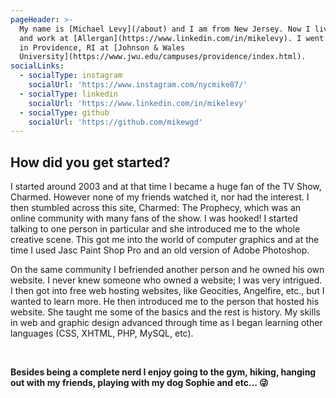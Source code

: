 ```yaml
---
pageHeader: >-
  My name is [Michael Levy](/about) and I am from New Jersey. Now I live in NYC
  and work at [Allergan](https://www.linkedin.com/in/mikelevy). I went to school
  in Providence, RI at [Johnson & Wales
  University](https://www.jwu.edu/campuses/providence/index.html).
socialLinks:
  - socialType: instagram
    socialUrl: 'https://www.instagram.com/nycmike87/'
  - socialType: linkedin
    socialUrl: 'https://www.linkedin.com/in/mikelevy'
  - socialType: github
    socialUrl: 'https://github.com/mikewgd'
---
```

## How did you get started?

I started around 2003 and at that time I became a huge fan of the TV Show, Charmed. However none of my friends watched it, nor had the interest. I then stumbled across this site, Charmed: The Prophecy, which was an online community with many fans of the show. I was hooked! I started talking to one person in particular and she introduced me to the whole creative scene. This got me into the world of computer graphics and at the time I used Jasc Paint Shop Pro and an old version of Adobe Photoshop.

On the same community I befriended another person and he owned his own website. I never knew someone who owned a website; I was very intrigued. I then got into free web hosting websites, like Geocities, Angelfire, etc., but I wanted to learn more. He then introduced me to the person that hosted his website. She taught me some of the basics and the rest is history. My skills in web and graphic design advanced through time as I began learning other languages (CSS, XHTML, PHP, MySQL, etc). 

<br>

**Besides being a complete nerd I enjoy going to the gym, hiking, hanging out with my friends, playing with my dog Sophie and etc... 😜**
